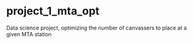 # project_1_mta_opt
Data science project, optimizing the number of canvassers to place at a given MTA station
